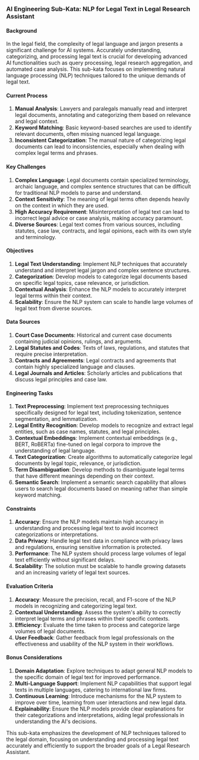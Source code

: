 ### AI Engineering Sub-Kata: NLP for Legal Text in Legal Research Assistant

#### Background

In the legal field, the complexity of legal language and jargon presents a significant challenge for AI systems. Accurately understanding, categorizing, and processing legal text is crucial for developing advanced AI functionalities such as query processing, legal research aggregation, and automated case analysis. This sub-kata focuses on implementing natural language processing (NLP) techniques tailored to the unique demands of legal text.

#### Current Process

1. **Manual Analysis**: Lawyers and paralegals manually read and interpret legal documents, annotating and categorizing them based on relevance and legal context.
2. **Keyword Matching**: Basic keyword-based searches are used to identify relevant documents, often missing nuanced legal language.
3. **Inconsistent Categorization**: The manual nature of categorizing legal documents can lead to inconsistencies, especially when dealing with complex legal terms and phrases.

#### Key Challenges

1. **Complex Language**: Legal documents contain specialized terminology, archaic language, and complex sentence structures that can be difficult for traditional NLP models to parse and understand.
2. **Context Sensitivity**: The meaning of legal terms often depends heavily on the context in which they are used.
3. **High Accuracy Requirement**: Misinterpretation of legal text can lead to incorrect legal advice or case analysis, making accuracy paramount.
4. **Diverse Sources**: Legal text comes from various sources, including statutes, case law, contracts, and legal opinions, each with its own style and terminology.

#### Objectives

1. **Legal Text Understanding**: Implement NLP techniques that accurately understand and interpret legal jargon and complex sentence structures.
2. **Categorization**: Develop models to categorize legal documents based on specific legal topics, case relevance, or jurisdiction.
3. **Contextual Analysis**: Enhance the NLP models to accurately interpret legal terms within their context.
4. **Scalability**: Ensure the NLP system can scale to handle large volumes of legal text from diverse sources.

#### Data Sources

1. **Court Case Documents**: Historical and current case documents containing judicial opinions, rulings, and arguments.
2. **Legal Statutes and Codes**: Texts of laws, regulations, and statutes that require precise interpretation.
3. **Contracts and Agreements**: Legal contracts and agreements that contain highly specialized language and clauses.
4. **Legal Journals and Articles**: Scholarly articles and publications that discuss legal principles and case law.

#### Engineering Tasks

1. **Text Preprocessing**: Implement text preprocessing techniques specifically designed for legal text, including tokenization, sentence segmentation, and lemmatization.
2. **Legal Entity Recognition**: Develop models to recognize and extract legal entities, such as case names, statutes, and legal principles.
3. **Contextual Embeddings**: Implement contextual embeddings (e.g., BERT, RoBERTa) fine-tuned on legal corpora to improve the understanding of legal language.
4. **Text Categorization**: Create algorithms to automatically categorize legal documents by legal topic, relevance, or jurisdiction.
5. **Term Disambiguation**: Develop methods to disambiguate legal terms that have different meanings depending on their context.
6. **Semantic Search**: Implement a semantic search capability that allows users to search legal documents based on meaning rather than simple keyword matching.

#### Constraints

1. **Accuracy**: Ensure the NLP models maintain high accuracy in understanding and processing legal text to avoid incorrect categorizations or interpretations.
2. **Data Privacy**: Handle legal text data in compliance with privacy laws and regulations, ensuring sensitive information is protected.
3. **Performance**: The NLP system should process large volumes of legal text efficiently without significant delays.
4. **Scalability**: The solution must be scalable to handle growing datasets and an increasing variety of legal text sources.

#### Evaluation Criteria

1. **Accuracy**: Measure the precision, recall, and F1-score of the NLP models in recognizing and categorizing legal text.
2. **Contextual Understanding**: Assess the system's ability to correctly interpret legal terms and phrases within their specific contexts.
3. **Efficiency**: Evaluate the time taken to process and categorize large volumes of legal documents.
4. **User Feedback**: Gather feedback from legal professionals on the effectiveness and usability of the NLP system in their workflows.

#### Bonus Considerations

1. **Domain Adaptation**: Explore techniques to adapt general NLP models to the specific domain of legal text for improved performance.
2. **Multi-Language Support**: Implement NLP capabilities that support legal texts in multiple languages, catering to international law firms.
3. **Continuous Learning**: Introduce mechanisms for the NLP system to improve over time, learning from user interactions and new legal data.
4. **Explainability**: Ensure the NLP models provide clear explanations for their categorizations and interpretations, aiding legal professionals in understanding the AI's decisions.

This sub-kata emphasizes the development of NLP techniques tailored to the legal domain, focusing on understanding and processing legal text accurately and efficiently to support the broader goals of a Legal Research Assistant.
